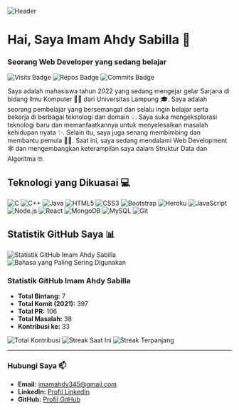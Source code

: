 
![Header](https://user-images.githubusercontent.com/your-image-url/header-image.png)

# Hai, Saya Imam Ahdy Sabilla 👋
### Seorang Web Developer yang sedang belajar

![Visits Badge](https://badges.pufler.dev/visits/username/username)
![Repos Badge](https://badges.pufler.dev/repos/username)
![Commits Badge](https://badges.pufler.dev/commits/monthly/username)

Saya adalah mahasiswa tahun 2022 yang sedang mengejar gelar Sarjana di bidang Ilmu Komputer 🧑‍🎓 dari Universitas Lampung 🎓. Saya adalah seorang pembelajar yang bersemangat dan selalu ingin belajar serta bekerja di berbagai teknologi dan domain 💡. Saya suka mengeksplorasi teknologi baru dan memanfaatkannya untuk menyelesaikan masalah kehidupan nyata ✨. Selain itu, saya juga senang membimbing dan membantu pemula 👨‍💻. Saat ini, saya sedang mendalami Web Development 🕸️ dan mengembangkan keterampilan saya dalam Struktur Data dan Algoritma 🤓.

## Teknologi yang Dikuasai 💻

![C](https://img.shields.io/badge/-C-00599C?style=flat&logo=c)
![C++](https://img.shields.io/badge/-C++-00599C?style=flat&logo=c%2B%2B)
![Java](https://img.shields.io/badge/-Java-007396?style=flat&logo=java)
![HTML5](https://img.shields.io/badge/-HTML5-E34F26?style=flat&logo=html5&logoColor=white)
![CSS3](https://img.shields.io/badge/-CSS3-1572B6?style=flat&logo=css3)
![Bootstrap](https://img.shields.io/badge/-Bootstrap-563D7C?style=flat&logo=bootstrap)
![Heroku](https://img.shields.io/badge/-Heroku-430098?style=flat&logo=heroku)
![JavaScript](https://img.shields.io/badge/-JavaScript-F7DF1E?style=flat&logo=javascript&logoColor=black)
![Node.js](https://img.shields.io/badge/-Node.js-339933?style=flat&logo=nodedotjs)
![React](https://img.shields.io/badge/-React-61DAFB?style=flat&logo=react)
![MongoDB](https://img.shields.io/badge/-MongoDB-47A248?style=flat&logo=mongodb)
![MySQL](https://img.shields.io/badge/-MySQL-4479A1?style=flat&logo=mysql)
![Git](https://img.shields.io/badge/-Git-F05032?style=flat&logo=git)

## Statistik GitHub Saya 📊

![Statistik GitHub Imam Ahdy Sabilla](https://github-readme-stats.vercel.app/api?username=username&show_icons=true&theme=dark&count_private=true)
![Bahasa yang Paling Sering Digunakan](https://github-readme-stats.vercel.app/api/top-langs/?username=username&layout=compact&theme=dark)

### Statistik GitHub Imam Ahdy Sabilla
- **Total Bintang:** 7
- **Total Komit (2021):** 397
- **Total PR:** 106
- **Total Masalah:** 38
- **Kontribusi ke:** 33

![Total Kontribusi](https://badges.pufler.dev/commits/all/username)
![Streak Saat Ini](https://github-readme-streak-stats.herokuapp.com/?user=username&theme=dark)
![Streak Terpanjang](https://badges.pufler.dev/longest-streak/username)

---

### Hubungi Saya 📫
- **Email:** [imamahdy345@gmail.com](mailto:imamahdy345@gmail.com)
- **LinkedIn:** [Profil LinkedIn](https://www.linkedin.com/in/imam-ahdy-sabilla-aa20b8256/)
- **GitHub:** [Profil GitHub](https://github.com/Imamahdysabilla/Imamahdysabilla/edit/main/README.md)

